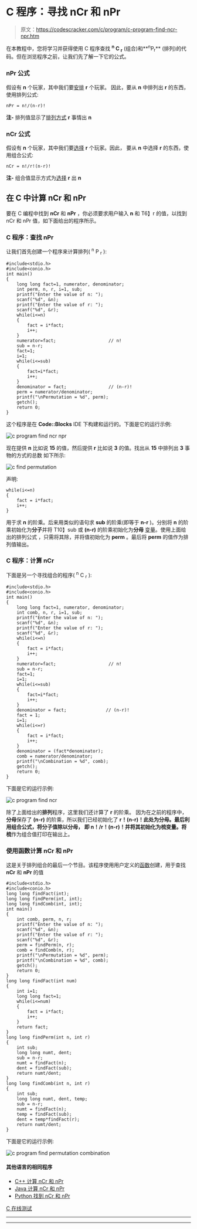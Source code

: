 # C 程序：寻找 nCr 和 nPr 

> 原文：<https://codescracker.com/c/program/c-program-find-ncr-npr.htm>

在本教程中，您将学习并获得使用 C 程序查找 **<sup>n</sup> C <sub>r</sub>** (组合)和**<sup>n</sup>P<sub>r</sub>** (排列)的代码。但在浏览程序之前，让我们先了解一下它的公式。

### nPr 公式

假设有 **n** 个玩家，其中我们要<u>安排</u> **r** 个玩家。 因此，要从 **n** 中排列出 **r** 的东西，使用排列公式:

```
nPr = n!/(n-r)!
```

**注-** 排列值显示了<u>排列方式</u> **r** 事情出 **n**

### nCr 公式

假设有 **n** 个玩家，其中我们要<u>选择</u> **r** 个玩家。因此， 要从 **n** 中选择 **r** 的东西，使用组合公式:

```
nCr = n!/r!(n-r)!
```

**注-** 组合值显示方式为<u>选择</u> **r** 出 **n**

## 在 C 中计算 nCr 和 nPr

要在 C 编程中找到 **nCr** 和 **nPr** ，你必须要求用户输入 **n** 和 T6】r 的值，以找到 nCr 和 nPr 值，如下面给出的程序所示。

### C 程序：查找 nPr 

让我们首先创建一个程序来计算排列( <sup>n</sup> P <sub>r</sub> ):

```
#include<stdio.h>
#include<conio.h>
int main()
{
    long long fact=1, numerator, denominator;
    int perm, n, r, i=1, sub;
    printf("Enter the value of n: ");
    scanf("%d", &n);
    printf("Enter the value of r: ");
    scanf("%d", &r);
    while(i<=n)
    {
        fact = i*fact;
        i++;
    }
    numerator=fact;                    // n!
    sub = n-r;
    fact=1;
    i=1;
    while(i<=sub)
    {
        fact=i*fact;
        i++;
    }
    denominator = fact;                // (n-r)!
    perm = numerator/denominator;
    printf("\nPermutation = %d", perm);
    getch();
    return 0;
}
```

这个程序是在 **Code::Blocks** IDE 下构建和运行的。下面是它的运行示例:

![c program find ncr npr](img/3c7de4391816f47ab5132ad190ee1995.png)

现在提供 **n** 比如说 **15** 的值，然后提供 **r** 比如说 **3** 的值。找出从 **15** 中排列出 **3** 事物的方式的总数 如下所示:

![c find permutation](img/ab2d6b0c311983c4291fb44cd00ee290.png)

声明:

```
while(i<=n)
{
    fact = i*fact;
    i++;
}
```

用于求 **n** 的阶乘。后来用类似的语句求 **sub** 的阶乘(即等于 **n-r** )。分别将 **n** 的阶乘初始化为**分子**并将 T10】sub 或 **(n-r)** 的阶乘初始化为**分母** [变量](/c/c-variables.htm)。使用上面给出的排列公式 ，只需将其除，并将值初始化为 **perm** 。最后将 **perm** 的值作为排列值输出。

### C 程序：计算 nCr 

下面是另一个寻找组合的程序( <sup>n</sup> C <sub>r</sub> ):

```
#include<stdio.h>
#include<conio.h>
int main()
{
    long long fact=1, numerator, denominator;
    int comb, n, r, i=1, sub;
    printf("Enter the value of n: ");
    scanf("%d", &n);
    printf("Enter the value of r: ");
    scanf("%d", &r);
    while(i<=n)
    {
        fact = i*fact;
        i++;
    }
    numerator=fact;                    // n!
    sub = n-r;
    fact=1;
    i=1;
    while(i<=sub)
    {
        fact=i*fact;
        i++;
    }
    denominator = fact;               // (n-r)!
    fact = 1;
    i=1;
    while(i<=r)
    {
        fact = i*fact;
        i++;
    }
    denominator = (fact*denominator);
    comb = numerator/denominator;
    printf("\nCombination = %d", comb);
    getch();
    return 0;
}
```

下面是它的运行示例:

![c program find ncr](img/23cebd0939c7236761ebad9225039e7f.png)

除了上面给出的**排列**程序，这里我们还计算了 **r** 的阶乘。 因为在之前的程序中，**分母**保存了 **(n-r)** 的阶乘，所以我们已经初始化了 **r！(n-r)！**此处为分母。最后利用组合公式，将分子值除以分母， 即 **n！/r！(n-r)！**并将其初始化为**梳**变量。将**梳**作为组合值打印在输出上。

### 使用函数计算 nCr 和 nPr

这是关于排列组合的最后一个节目。该程序使用用户定义的[函数](/c/c-functions.htm)创建，用于查找 **nCr** 和 **nPr** 的值

```
#include<stdio.h>
#include<conio.h>
long long findFact(int);
long long findPerm(int, int);
long long findComb(int, int);
int main()
{
    int comb, perm, n, r;
    printf("Enter the value of n: ");
    scanf("%d", &n);
    printf("Enter the value of r: ");
    scanf("%d", &r);
    perm = findPerm(n, r);
    comb = findComb(n, r);
    printf("\nPermutation = %d", perm);
    printf("\nCombination = %d", comb);
    getch();
    return 0;
}
long long findFact(int num)
{
    int i=1;
    long long fact=1;
    while(i<=num)
    {
        fact = i*fact;
        i++;
    }
    return fact;
}
long long findPerm(int n, int r)
{
    int sub;
    long long numt, dent;
    sub = n-r;
    numt = findFact(n);
    dent = findFact(sub);
    return numt/dent;
}
long long findComb(int n, int r)
{
    int sub;
    long long numt, dent, temp;
    sub = n-r;
    numt = findFact(n);
    temp = findFact(sub);
    dent = temp*findFact(r);
    return numt/dent;
}
```

下面是它的运行示例:

![c program find permutation combination](img/b2a4f2964c79a95e142c4d466c988947.png)

#### 其他语言的相同程序

*   [C++ 计算 nCr 和 nPr](/cpp/program/cpp-program-find-ncr-npr.htm)
*   [Java 计算 nCr 和 nPr](/java/program/java-program-find-ncr-npr.htm)
*   [Python 找到 nCr 和 nPr](/python/program/python-program-find-ncr-npr.htm)

[C 在线测试](/exam/showtest.php?subid=2)

* * *

* * *